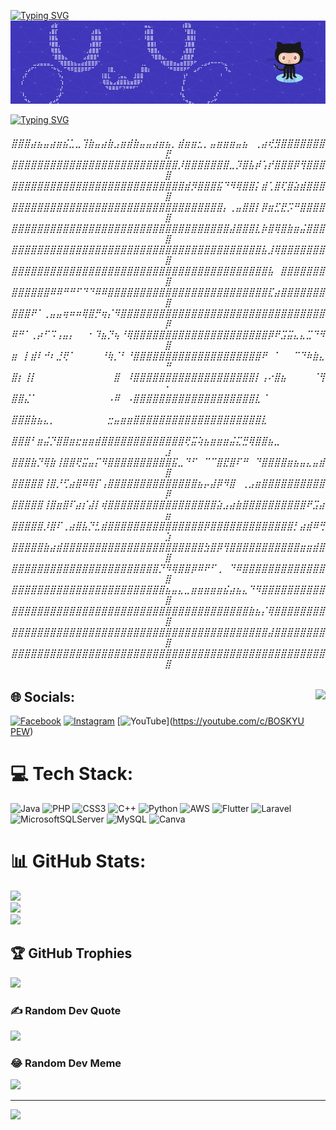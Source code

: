 <a href="https://git.io/typing-svg"><img src="https://readme-typing-svg.demolab.com?font=Fira+Code&size=28&pause=1000&width=435&lines=Salam+Kenal!+Saya+Pranata" alt="Typing SVG" /></a>
![Header](./github-header-image.png)
<div style="align-self: center">
<a href="https://git.io/typing-svg"><img src="https://readme-typing-svg.demolab.com?font=Fira+Code&pause=1000&width=435&lines=Selamat+Datang+Di+Profil+Github+Saya" alt="Typing SVG" /></a>
</div>
<h6 align="center">⣿⣿⣿⣴⣦⣤⣴⣶⣮⣁⣀⢹⣷⣤⣴⣷⣠⣶⣾⣷⣤⣤⣴⣶⣦⡀⣾⣶⣶⣂⡀⣤⣶⣶⣶⣤⣦⠀⢀⣴⢞⣻⣿⣿⣿⣿⣿⣿⣿⣟<br>⣿⣿⣿⣿⣿⣿⣿⣿⣿⣿⣿⣿⣿⣿⣿⣿⣿⣿⣿⣿⣿⣿⣿⣿⣿⣿⡸⣿⣿⣿⣿⣿⣿⣿⣀⡹⣿⣧⡾⢡⡞⣿⣿⣿⡿⢻⣿⣿⣿⣿<br>⣿⣿⣿⣿⣿⣿⣿⣿⣿⣿⣿⣿⣿⣿⣿⣿⣿⣿⣿⣿⣿⣿⣿⣿⣿⣿⣿⣾⡻⣿⣿⣿⣯⠙⠻⢿⣿⣿⡅⣾⢁⣿⢏⣿⣵⣾⣿⣿⣿⣿<br>⣿⣿⣿⣿⣿⣿⣿⣿⣿⣿⣿⣿⣿⣿⣿⣿⣿⣿⣿⣿⣿⣿⣿⣿⣿⣿⣿⣿⣿⣿⣿⣿⣿⡄⢀⣤⣿⣿⡇⡿⣶⣋⣟⡩⠛⣿⣿⣿⣿⣿<br>⣿⣿⣿⣿⣿⣿⣿⣿⣿⣿⣿⣿⣿⣿⣿⣿⣿⣿⣿⣿⣿⣿⣿⣿⣿⣿⣿⣿⣿⣿⣿⣿⣿⣿⣼⣿⣿⣿⣇⡷⣿⢿⣿⣷⣶⣬⣿⣿⣿⣿<br>⣿⣿⣿⣿⣿⣿⣿⣿⣿⣿⣿⣿⣿⣿⣿⣿⣿⣿⣿⣿⣿⣿⣿⣿⣿⣿⣿⣿⣿⣿⣿⣿⣿⣿⣿⣿⣿⣿⣿⣧⣸⢿⣿⣿⣿⣿⣿⣿⣿⣿<br>⣿⣿⣿⣿⣿⣿⣿⣿⣿⣿⣿⣿⣿⣿⣿⣿⣿⣿⣿⣿⣿⣿⣿⣿⣿⣿⣿⣿⣿⣿⣿⣿⣿⣿⣿⣿⣿⣿⣿⣿⣧⠀⣿⣿⣿⣿⣿⣿⣿⣿<br>⣿⣿⣿⣿⣿⣿⠿⠿⠛⠛⠋⠙⠙⠿⠿⣿⣿⣿⣿⣿⣿⣿⣿⣿⣿⣿⣿⣿⣿⣿⣿⣿⣿⣿⣿⣿⣿⣿⣿⣿⣏⣴⣿⣿⣿⣿⣿⣿⣿⣿<br>⣿⣿⣿⠟⠁⢀⣤⣤⢶⠶⠶⢿⣿⡛⢶⡌⠻⣿⣿⣿⣿⣿⣿⣿⣿⣿⣿⣿⣿⣿⣿⣿⣿⣿⣿⣿⣿⣿⣿⣿⣿⣿⣿⣿⣿⣿⣿⣿⣿⡿<br>⠿⠛⠁⢀⡴⠋⠩⢠⣤⡄⠀⠀⠂⠹⣦⡙⢦⠘⢿⣿⣿⣿⣿⣿⣿⣿⣿⣿⣿⣿⣿⣿⣿⣿⣿⣿⣿⣿⣿⣿⡿⠟⣩⣭⣄⣄⣉⠙⠻⣿<br>⣶⠀⡇⣾⠇⠚⠆⣘⢟⠁⠀⠀⠀⠀⠘⢷⡈⠃⠘⣿⣿⣿⣿⣿⣿⣿⣿⣿⣿⣿⣿⣿⣿⣿⣿⣿⣿⣿⣿⠟⠀⠁⠀⠀⠉⠙⠷⣷⣄⠛<br>⣿⡆⢸⡇⠀⠀⠀⠀⠀⠀⠀⠀⠀⠀⠀⠀⣿⠀⠸⣿⣿⣿⣿⣿⣿⣿⣿⣿⣿⣿⣿⣿⣿⣿⣿⣿⣿⣿⡇⢠⠔⣿⣦⠀⠀⠀⠀⠈⢻⠂<br>⣿⣿⣌⠁⠀⠀⠀⠀⠀⠀⠀⠀⠀⠀⠀⠠⠿⠀⠠⣿⣿⣿⣿⣿⣿⣿⣿⣿⣿⣿⣿⣿⣿⣿⣿⣿⣿⣿⣇⠈⠀⠀⠀⠀⠀⠀⠀⠀⠀⠀<br>⣿⣿⣿⣷⣦⣄⡀⠀⠀⠀⠀⠀⠀⠀⠀⣒⣤⣶⣶⣿⣿⣿⣿⣿⣿⣿⣿⣿⣿⣿⣿⣿⣿⣿⣿⣿⣿⣿⣿⣇⠀⠀⠀⠀⠀⠀⠀⠀⠀⠀<br>⣿⣿⣿⠃⣶⣬⡙⣿⣿⣶⣖⣶⣶⣾⣿⣿⣿⣿⣿⣿⣿⣿⣿⣿⣿⣿⣿⢟⣭⢵⣦⣶⣶⣶⣬⣍⣛⢿⣿⣿⣦⣀⠀⠀⠀⠀⠀⠀⠀⣰<br>⣿⣿⣿⣷⡙⢿⣷⢸⣿⣿⢟⣭⣤⡍⠻⣿⣿⣿⣿⣿⣿⣿⣿⣿⣿⣯⣀⠙⠋⠀⠉⠉⣿⣟⣿⠏⠛⠀⠙⣿⣿⣿⣿⣶⣦⣤⣄⣤⣾⣿<br>⣿⣿⣿⣿⣿⢸⣿⡘⢋⣴⣿⠿⢿⡏⢠⣿⣿⣿⣿⣿⣿⣿⣿⣿⣿⣿⣿⣿⣿⣦⡤⣼⡿⠻⣿⠀⢀⣠⣶⣿⣿⣿⣿⣿⣿⣿⣿⣿⣿⡿<br>⣿⣿⣿⣿⣿⢸⣿⣶⣿⠏⣴⡎⣼⡇⢾⣿⣿⣿⣿⣿⣿⣿⣿⣿⣿⣿⣿⣿⣿⣿⣿⣿⣵⣠⣴⣷⣿⣿⣿⣿⣿⣿⣿⣿⣿⣿⠟⣩⣴⣶<br>⣿⣿⣿⣿⣿⡸⣿⠏⢀⣴⣿⣧⡙⣃⣾⣿⣿⣿⣿⣿⣿⣿⣿⣿⣿⣿⣿⣿⣿⣿⡿⣿⣿⣿⣿⣿⣿⣿⣿⣿⣿⣿⣿⣿⡃⣴⣾⠿⢛⣱<br>⣿⣿⣿⣿⣿⣷⣴⣾⣿⣿⣿⣿⣿⣿⣿⣿⣿⣿⣿⣿⣿⣿⣿⣿⣿⣿⣿⣿⣿⣿⣳⣿⡿⢻⣿⣿⣿⣿⣿⣿⣿⣿⣿⣿⣿⣶⣶⣾⣿⣿<br>⣿⣿⣿⣿⣿⣿⣿⣿⣿⣿⣿⣿⣿⣿⣿⣿⣿⣿⣿⣿⣿⣿⣿⡙⠻⢿⣿⣿⡿⠿⠟⠋⢀⠀⠙⠿⣿⣿⣿⣿⣿⣿⣿⣿⣿⣿⣿⣿⣿⣿<br>⣿⣿⣿⣿⣿⣿⣿⣿⣿⣿⣿⣿⣿⣿⣿⣿⣿⣿⣿⣿⣿⣿⣿⣿⣦⣤⣄⣀⣶⣶⣶⣶⣶⣮⣴⣦⣄⠙⠻⣿⣿⣿⣿⣿⣿⣿⣿⣿⣿⣿<br>⣿⣿⣿⣿⣿⣿⣿⣿⣿⣿⣿⣿⣿⣿⣿⣿⣿⣿⣿⣿⣿⣿⣿⣿⣿⣿⣿⣿⣿⣿⣿⣿⣿⣿⣿⣿⣿⣷⣦⡌⢿⣿⣿⣿⣿⣿⣿⣿⣿⣿<br>⣿⣿⣿⣿⣿⣿⣿⣿⣿⣿⣿⣿⣿⣿⣿⣿⣿⣿⣿⣿⣿⣿⣿⣿⣿⣿⣿⣿⣿⣿⣿⣿⣿⣿⣿⣿⣿⣿⣿⣿⣼⣿⣿⣿⣿⣿⣿⣿⣿⣿<br>⣿⣿⣿⣿⣿⣿⣿⣿⣿⣿⣿⣿⣿⣿⣿⣿⣿⣿⣿⣿⣿⣿⣿⣿⣿⣿⣿⣿⣿⣿⣿⣿⣿⣿⣿⣿⣿⣿⣿⣿⣿⣿⣿⣿⣿⣿⣿⣿⣿⣿</h6>
<img align="right" height="250" src="https://media.giphy.com/media/azPkFBR8ucSjsyWz4b/giphy.gif"  />

## 🌐 Socials:
[![Facebook](https://img.shields.io/badge/Facebook-%231877F2.svg?logo=Facebook&logoColor=white)](https://facebook.com/Pranata) [![Instagram](https://img.shields.io/badge/Instagram-%23E4405F.svg?logo=Instagram&logoColor=white)](https://instagram.com/praannn_) [![YouTube](https://img.shields.io/badge/YouTube-%23FF0000.svg?logo=YouTube&logoColor=white)]([https://youtube.com/c/BOSKYU PEW](https://www.youtube.com/channel/UC6Ms1JSRot3DAKu49ip_bvw)) 

# 💻 Tech Stack:
![Java](https://img.shields.io/badge/java-%23ED8B00.svg?style=for-the-badge&logo=java&logoColor=white) ![PHP](https://img.shields.io/badge/php-%23777BB4.svg?style=for-the-badge&logo=php&logoColor=white) ![CSS3](https://img.shields.io/badge/css3-%231572B6.svg?style=for-the-badge&logo=css3&logoColor=white) ![C++](https://img.shields.io/badge/c++-%2300599C.svg?style=for-the-badge&logo=c%2B%2B&logoColor=white) ![Python](https://img.shields.io/badge/python-3670A0?style=for-the-badge&logo=python&logoColor=ffdd54) ![AWS](https://img.shields.io/badge/AWS-%23FF9900.svg?style=for-the-badge&logo=amazon-aws&logoColor=white) ![Flutter](https://img.shields.io/badge/Flutter-%2302569B.svg?style=for-the-badge&logo=Flutter&logoColor=white) ![Laravel](https://img.shields.io/badge/laravel-%23FF2D20.svg?style=for-the-badge&logo=laravel&logoColor=white) ![MicrosoftSQLServer](https://img.shields.io/badge/Microsoft%20SQL%20Sever-CC2927?style=for-the-badge&logo=microsoft%20sql%20server&logoColor=white) ![MySQL](https://img.shields.io/badge/mysql-%2300f.svg?style=for-the-badge&logo=mysql&logoColor=white) ![Canva](https://img.shields.io/badge/Canva-%2300C4CC.svg?style=for-the-badge&logo=Canva&logoColor=white)
# 📊 GitHub Stats:
![](https://github-readme-stats.vercel.app/api?username=pranatad&theme=tokyonight&hide_border=false&include_all_commits=true&count_private=false)<br/>
![](https://github-readme-streak-stats.herokuapp.com/?user=pranatad&theme=tokyonight&hide_border=false)<br/>
![](https://github-readme-stats.vercel.app/api/top-langs/?username=pranatad&theme=tokyonight&hide_border=false&include_all_commits=true&count_private=false&layout=compact)

## 🏆 GitHub Trophies
![](https://github-profile-trophy.vercel.app/?username=pranatad&theme=discord&no-frame=false&no-bg=true&margin-w=4)

### ✍️ Random Dev Quote
![](https://quotes-github-readme.vercel.app/api?type=horizontal&theme=tokyonight)

### 😂 Random Dev Meme
<img src="https://random-memer.herokuapp.com/" width="512px"/>

---
[![](https://visitcount.itsvg.in/api?id=pranatad&icon=4&color=1)](https://visitcount.itsvg.in)

<!-- Proudly created with GPRM ( https://gprm.itsvg.in ) -->
